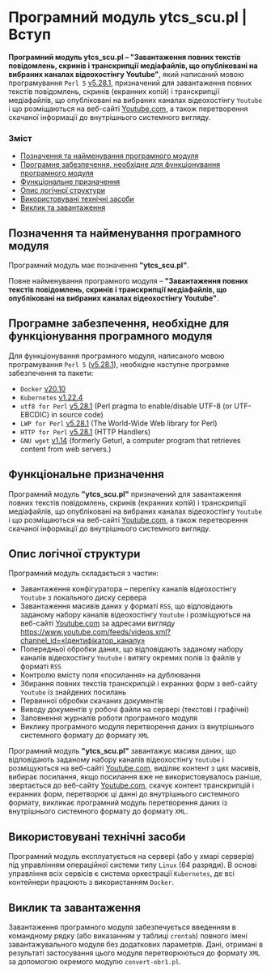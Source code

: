 # Програмний модуль ytcs_scu.pl | Вступ

**Програмний модуль ytcs_scu.pl – "Завантаження повних текстів повідомлень, скринів і транскрипції медіафайлів, що опубліковані на вибраних каналах відеохостінгу Youtube"**, який написаний мовою програмування `Perl 5` [v5.28.1](https://perldoc.perl.org/5.28.1/perl5281delta), призначений для завантаження повних текстів повідомлень, скринів (екранних копій) і транскрипції медіафайлів, що опубліковані на вибраних каналах відеохостінгу `Youtube` i що розміщаються на веб-сайті [Youtube.com](https://www.youtube.com/), а також перетворення скачаної інформації до внутрішнього системного вигляду. 

### Зміст
- [Позначення та найменування програмного модуля](#name)
- [Програмне забезпечення, необхідне для функціонування програмного модуля](#software)
- [Функціональне призначення](#function)
- [Опис логічної структури](#structure)
- [Використовувані технічні засоби](#hardware)
- [Виклик та завантаження](#run)

<a name="name"></a>
<h2>Позначення та найменування програмного модуля</h2>

Програмний модуль має позначення **"ytcs_scu.pl"**.

Повне найменування програмного модуля – **"Завантаження повних текстів повідомлень, скринів і транскрипції медіафайлів, що опубліковані на вибраних каналах відеохостінгу Youtube"**.

<a name="software"></a>
<h2>Програмне забезпечення, необхідне для функціонування програмного модуля</h2>

Для функціонування програмного модуля, написаного мовою програмування `Perl 5` ([v5.28.1](https://perldoc.perl.org/5.28.1/perl5281delta)), необхідне наступне програмне забезпечення та пакети:

- `Docker` [v20.10](https://docs.docker.com/engine/release-notes/#version-2010)
- `Kubernetes` [v1.22.4](https://github.com/kubernetes/kubernetes/releases/tag/v1.22.4)
- `utf8 for Perl` [v5.28.1](https://perldoc.perl.org/5.28.1/utf8) (Perl pragma to enable/disable UTF-8 (or UTF-EBCDIC) in source code)
- 	`LWP for Perl` [v5.28.1](https://perldoc.perl.org/5.28.1/perl5281delta) (The World-Wide Web library for Perl)
-	`HTTP for Perl` [v5.28.1](https://perldoc.perl.org/5.28.1/perl5281delta) (HTTP Handlers)
-	`GNU wget` [v1.14](https://www.gnu.org/software/wget/) (formerly Geturl, a computer program that retrieves content from web servers.)

<a name="function"></a>
<h2>Функціональне призначення</h2>

Програмний модуль **"ytcs_scu.pl"** призначений для завантаження повних текстів повідомлень, скринів (екранних копій) і транскрипції медіафайлів, що опубліковані на вибраних каналах відеохостінгу `Youtube` i що розміщаються на веб-сайті [Youtube.com](https://www.youtube.com/), а також перетворення скачаної інформації до внутрішнього системного вигляду. 

<a name="structure"></a>
<h2>Опис логічної структури</h2>

Програмний модуль складається з частин:
-	Завантаження конфігуратора – переліку каналів відеохостінгу `Youtube` з локального диску сервера
-	Завантаження масивів даних у форматі `RSS`, що відповідають заданому набору каналів відеохостінгу `Youtube` і розміщуються на веб-сайті [Youtube.com](https://www.youtube.com/) за адресами вигляду https://www.youtube.com/feeds/videos.xml?channel_id=«Ідентифікатор_каналу»
-	Попередньої обробки даних, що відповідають заданому набору каналів відеохостінгу `Youtube` і витягу окремих полів із файлів у форматі `RSS`
-	Контролю вмісту поля «посилання» на дублювання
-	Збирання повних текстів транскрипцій і екранних форм з веб-сайту `Youtube` із знайдених посилань
-	Первинної обробки скачаних документів
-	Виводу документів у робочі файли на сервері (текстові і графічні)
-	Заповнення журналів роботи програмного модуля
-	Виклику програмного модуля перетворення даних із внутрішнього системного формату до формату `XML`

Програмний модуль **"ytcs_scu.pl"** завантажує масиви даних, що відповідають заданому набору каналів відеохостінгу `Youtube` і розміщуються на веб-сайті [Youtube.com](https://www.youtube.com/),  виділяє контент з цих  масивів, вибирає посилання, якщо посилання вже не використовувалось раніше, звертається до веб-сайту [Youtube.com](https://www.youtube.com/), скачує контент транскрипцій і екранних форм, перетворює ці данні до внутрішнього системного формату, викликає програмний модуль перетворення даних із внутрішнього системного формату до формату `XML`.

<a name="hardware"></a>
<h2>Використовувані технічні засоби</h2>

Програмний модуль експлуатується на сервері (або у хмарі серверів) під управлінням операційної системи типу `Linux` (64 разряди). В основі управління всіх сервісів є система оркестрації `Kubernetes`, де всі контейнери працюють з використанням `Docker`.

<a name="run"></a>
<h2>Виклик та завантаження</h2>

Завантаження програмного модуля забезпечується введенням в командному рядку (або виказанням у таблиці `crontab`)  повного імені завантажувального модуля без додаткових параметрів. Дані, отримані в результаті застосування цього модуля перетворюються до формату `XML` за допомогою окремого модулю `convert-obr1.pl`.
